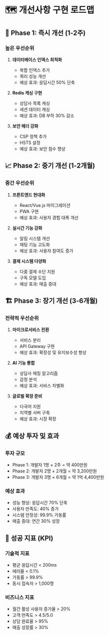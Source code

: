 # 🗺️ 개선사항 구현 로드맵

## 🚀 Phase 1: 즉시 개선 (1-2주)

### 높은 우선순위
1. **데이터베이스 인덱스 최적화**
   - 복합 인덱스 추가
   - 쿼리 성능 개선
   - 예상 효과: 응답시간 50% 단축

2. **Redis 캐싱 구현**
   - 상담사 목록 캐싱
   - 세션 데이터 캐싱
   - 예상 효과: DB 부하 30% 감소

3. **보안 헤더 강화**
   - CSP 정책 추가
   - HSTS 설정
   - 예상 효과: 보안 점수 향상

## 📈 Phase 2: 중기 개선 (1-2개월)

### 중간 우선순위
1. **프론트엔드 현대화**
   - React/Vue.js 마이그레이션
   - PWA 구현
   - 예상 효과: 사용자 경험 대폭 개선

2. **실시간 기능 강화**
   - 알림 시스템 개선
   - 채팅 기능 고도화
   - 예상 효과: 사용자 참여도 증가

3. **결제 시스템 다양화**
   - 다중 결제 수단 지원
   - 구독 모델 도입
   - 예상 효과: 매출 증대

## 🏗️ Phase 3: 장기 개선 (3-6개월)

### 전략적 우선순위
1. **마이크로서비스 전환**
   - 서비스 분리
   - API Gateway 구현
   - 예상 효과: 확장성 및 유지보수성 향상

2. **AI 기능 통합**
   - 상담사 매칭 알고리즘
   - 감정 분석
   - 예상 효과: 서비스 차별화

3. **글로벌 확장 준비**
   - 다국어 지원
   - 지역별 서버 구축
   - 예상 효과: 시장 확장

## 💰 예상 투자 및 효과

### 투자 규모
- Phase 1: 개발자 1명 × 2주 = 약 400만원
- Phase 2: 개발자 2명 × 2개월 = 약 3,200만원  
- Phase 3: 개발자 3명 × 6개월 = 약 1억 4,400만원

### 예상 효과
- 성능 향상: 응답시간 70% 단축
- 사용자 만족도: 40% 증가
- 시스템 안정성: 99.9% 가동률
- 매출 증대: 연간 30% 성장

## 🎯 성공 지표 (KPI)

### 기술적 지표
- 평균 응답시간 < 200ms
- 에러율 < 0.1%
- 가동률 > 99.9%
- 동시 접속자 > 1,000명

### 비즈니스 지표
- 월간 활성 사용자 증가율 > 20%
- 고객 만족도 > 4.5/5.0
- 상담 완료율 > 95%
- 매출 성장률 > 30%